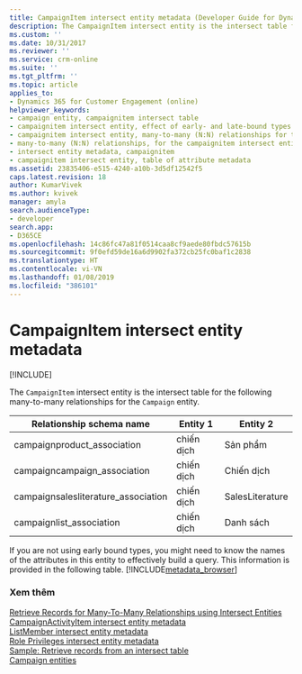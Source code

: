 ```yaml
---
title: CampaignItem intersect entity metadata (Developer Guide for Dynamics 365 for Customer Engagement)| MicrosoftDocs
description: The CampaignItem intersect entity is the intersect table for several many-to-many relationships for the Campaign entity
ms.custom: ''
ms.date: 10/31/2017
ms.reviewer: ''
ms.service: crm-online
ms.suite: ''
ms.tgt_pltfrm: ''
ms.topic: article
applies_to:
- Dynamics 365 for Customer Engagement (online)
helpviewer_keywords:
- campaign entity, campaignitem intersect table
- campaignitem intersect entity, effect of early- and late-bound types on
- campaignitem intersect entity, many-to-many (N:N) relationships for the campaign entity
- many-to-many (N:N) relationships, for the campaignitem intersect entity
- intersect entity metadata, campaignitem
- campaignitem intersect entity, table of attribute metadata
ms.assetid: 23835406-e515-4240-a10b-3d5df12542f5
caps.latest.revision: 18
author: KumarVivek
ms.author: kvivek
manager: amyla
search.audienceType:
- developer
search.app:
- D365CE
ms.openlocfilehash: 14c86fc47a81f0514caa8cf9aede80fbdc57615b
ms.sourcegitcommit: 9f0efd59de16a6d9902fa372cb25fc0baf1c2838
ms.translationtype: HT
ms.contentlocale: vi-VN
ms.lasthandoff: 01/08/2019
ms.locfileid: "386101"
---
```

# <a name="campaignitem-intersect-entity-metadata"></a>CampaignItem intersect entity metadata

[!INCLUDE[](../../includes/cc_applies_to_update_9_0_0.md)]

The `CampaignItem` intersect entity is the intersect table for the following many-to-many relationships for the `Campaign` entity.  
  
|Relationship schema name|Entity 1|Entity 2|  
|------------------------------|--------------|--------------|  
|campaignproduct_association|chiến dịch|Sản phẩm|  
|campaigncampaign_association|chiến dịch|Chiến dịch|  
|campaignsalesliterature_association|chiến dịch|SalesLiterature|  
|campaignlist_association|chiến dịch|Danh sách|  
  
 If you are not using early bound types, you might need to know the names of the attributes in this entity to effectively build a query. This information is provided in the following table. [!INCLUDE[metadata_browser](../../includes/metadata-browser.md)]  
  
### <a name="see-also"></a>Xem thêm  
 [Retrieve Records for Many-To-Many Relationships using Intersect Entities](retrieve-records-many-to-many-relationships-intersect-entities.md)   
 [CampaignActivityItem intersect entity metadata](campaignactivityitem-intersect-entity-metadata.md)   
 [ListMember intersect entity metadata](listmember-intersect-entity-metadata.md)   
 [Role Privileges intersect entity metadata](role-privileges-intersect-entity-metadata.md)   
 [Sample: Retrieve records from an intersect table](sample-retrieve-records-intersect-table.md)   
 [Campaign entities](../campaign-entities.md)
